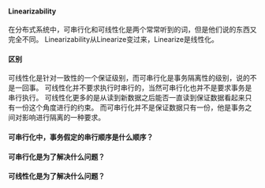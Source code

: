 #### Linearizability
在分布式系统中，可串行化和可线性化是两个常常听到的词，但是他们说的东西又完全不同。
Linearizability从Linearize变过来，Linearize是线性化。

#### 区别
可线性化是针对一致性的一个保证级别，而可串行化是事务隔离性的级别，说的不是一回事。
可线性化并不要求执行时串行的，当然可串行化也并不是要求事务是串行执行。
可线性化更多的是从读到新数据之后能否一直读到保证数据看起来只有一份这个角度进行的约束。
而可串行化并不是保证数据只有一份，他是事务之间对影响进行隔离的一种要求。

#### 可串行化中，事务假定的串行顺序是什么顺序？

#### 可串行化是为了解决什么问题？
#### 可线性化是为了解决什么问题？


